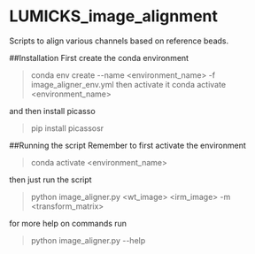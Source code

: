 # LUMICKS_image_alignment
Scripts to align various channels based on reference beads. 

##Installation
First create the conda environment
>conda env create --name <environment_name> -f image_aligner_env.yml
then activate it
>conda activate <environment_name>

and then install picasso

>pip install picassosr

##Running the script
Remember to first activate the environment

>conda activate <environment_name>

then just run the script

>python image_aligner.py <wt_image> <irm_image> -m <transform_matrix>

for more help on commands run

>python image_aligner.py --help
